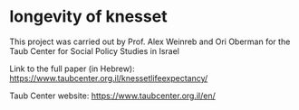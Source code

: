 # longevity of knesset

This project was carried out by Prof. Alex Weinreb and Ori Oberman for the Taub Center for Social Policy Studies in Israel

Link to the full paper (in Hebrew):
https://www.taubcenter.org.il/knessetlifeexpectancy/

Taub Center website:
https://www.taubcenter.org.il/en/
